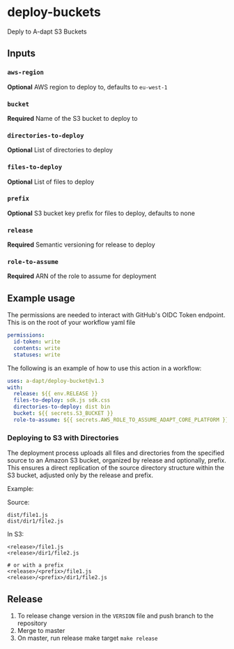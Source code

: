 # deploy-buckets

Deply to A-dapt S3 Buckets

## Inputs

### `aws-region`

**Optional** AWS region to deploy to, defaults to `eu-west-1`

### `bucket`

**Required** Name of the S3 bucket to deploy to

### `directories-to-deploy`

**Optional** List of directories to deploy

### `files-to-deploy`

**Optional** List of files to deploy

### `prefix`

**Optional** S3 bucket key prefix for files to deploy, defaults to none

### `release`

**Required** Semantic versioning for release to deploy

### `role-to-assume`

**Required** ARN of the role to assume for deployment

## Example usage

The permissions are needed to interact with GitHub's OIDC Token endpoint. This is on the root of your workflow yaml file

```yaml
permissions:
  id-token: write
  contents: write
  statuses: write
```

The following is an example of how to use this action in a workflow:

```yaml
uses: a-dapt/deploy-bucket@v1.3
with:
  release: ${{ env.RELEASE }}
  files-to-deploy: sdk.js sdk.css
  directories-to-deploy: dist bin
  bucket: ${{ secrets.S3_BUCKET }}
  role-to-assume: ${{ secrets.AWS_ROLE_TO_ASSUME_ADAPT_CORE_PLATFORM }}
```

### Deploying to S3 with Directories

The deployment process uploads all files and directories from the specified source to an Amazon S3 bucket, organized by release and optionally, prefix. This ensures a direct replication of the source directory structure within the S3 bucket, adjusted only by the release and prefix.

Example:

Source:

```
dist/file1.js
dist/dir1/file2.js
```

In S3:

```
<release>/file1.js
<release>/dir1/file2.js

# or with a prefix
<release>/<prefix>/file1.js
<release>/<prefix>/dir1/file2.js
```

## Release

1. To release change version in the `VERSION` file and push branch to the repository
2. Merge to master
3. On master, run release make target `make release`
